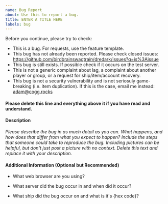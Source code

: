```yaml
---
name: Bug Report
about: Use this to report a bug.
title: ENTER A TITLE HERE
labels: bug
---
```


Before you continue, please try to check:
- This is a bug. For requests, use the feature template.
- This bug has not already been reported. Please check closed issues: https://github.com/birdbrainswagtrain/dredark/issues?q=is%3Aissue
- This bug is still exists. If possible check if it occurs on the test server.
- This is not a generic complaint about lag, a complaint about another player or group, or a request for ship/item/account recovery.
- This bug is not a security vulnerability and is not seriosuly game-breaking (i.e. item duplication).
  If this is the case, email me instead: adam@cogg.rocks

#### Please delete this line and everything above it if you have read and understand.

#### Description

*Please describe the bug in as much detail as you can. What happens,
and how does that differ from what you expect to happen?
Include the steps that someone could take to reproduce the bug.
Including pictures can be helpful, but don't just post a picture with no context.
Delete this text and replace it with your description.*

#### Additional Information (Optional but Recommended)

- What web browser are you using?

- What server did the bug occur in and when did it occur?

- What ship did the bug occur on and what is it's {hex code}?
